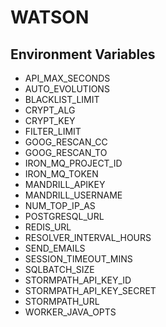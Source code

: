 # WATSON

## Environment Variables
* API_MAX_SECONDS
* AUTO_EVOLUTIONS
* BLACKLIST_LIMIT
* CRYPT_ALG
* CRYPT_KEY
* FILTER_LIMIT
* GOOG_RESCAN_CC
* GOOG_RESCAN_TO
* IRON_MQ_PROJECT_ID
* IRON_MQ_TOKEN
* MANDRILL_APIKEY
* MANDRILL_USERNAME
* NUM_TOP_IP_AS
* POSTGRESQL_URL
* REDIS_URL
* RESOLVER_INTERVAL_HOURS
* SEND_EMAILS
* SESSION_TIMEOUT_MINS
* SQLBATCH_SIZE
* STORMPATH_API_KEY_ID
* STORMPATH_API_KEY_SECRET
* STORMPATH_URL
* WORKER_JAVA_OPTS

